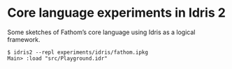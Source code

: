 # Core language experiments in Idris 2

Some sketches of Fathom’s core language using Idris as a logical framework.

```command
$ idris2 --repl experiments/idris/fathom.ipkg
Main> :load "src/Playground.idr"
```
